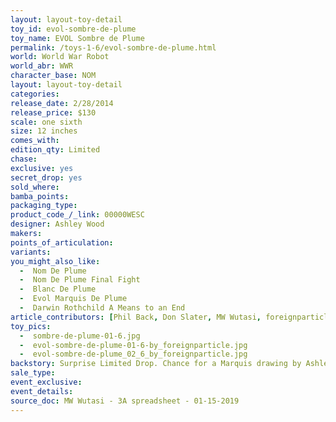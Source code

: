 ```yaml
---
layout: layout-toy-detail 
toy_id: evol-sombre-de-plume 
toy_name: EVOL Sombre de Plume
permalink: /toys-1-6/evol-sombre-de-plume.html
world: World War Robot
world_abr: WWR
character_base: NOM
layout: layout-toy-detail
categories: 
release_date: 2/28/2014
release_price: $130 
scale: one sixth
size: 12 inches
comes_with: 
edition_qty: Limited
chase: 
exclusive: yes
secret_drop: yes
sold_where: 
bamba_points: 
packaging_type: 
product_code_/_link: 00000WESC
designer: Ashley Wood
makers: 
points_of_articulation: 
variants: 
you_might_also_like: 
  -  Nom De Plume
  -  Nom De Plume Final Fight
  -  Blanc De Plume
  -  Evol Marquis De Plume
  -  Darwin Rothchild A Means to an End
article_contributors: [Phil Back, Don Slater, MW Wutasi, foreignparticle, wang2nobody]
toy_pics: 
  -  sombre-de-plume-01-6.jpg
  -  evol-sombre-de-plume-01-6-by_foreignparticle.jpg
  -  evol-sombre-de-plume_02_6_by_foreignparticle.jpg
backstory: Surprise Limited Drop. Chance for a Marquis drawing by Ashley Wood
sale_type: 
event_exclusive: 
event_details: 
source_doc: MW Wutasi - 3A spreadsheet - 01-15-2019
---
```

  